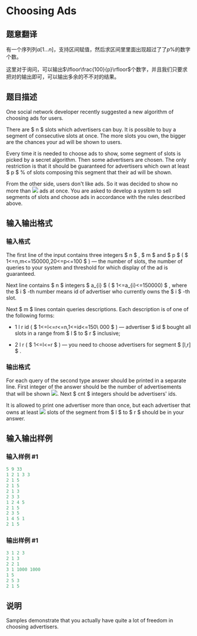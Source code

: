 # Choosing Ads

## 题意翻译

有一个序列列$a[1…n]$，支持区间赋值，然后求区间里里面出现超过了了$p\%$的数字个数。

这里对于询问，可以输出$\lfloor\frac{100}{p}\rfloor$个数字，并且我们只要求把对的输出即可，可以输出多余的不不对的结果。

## 题目描述

One social network developer recently suggested a new algorithm of choosing ads for users.

There are $ n $ slots which advertisers can buy. It is possible to buy a segment of consecutive slots at once. The more slots you own, the bigger are the chances your ad will be shown to users.

Every time it is needed to choose ads to show, some segment of slots is picked by a secret algorithm. Then some advertisers are chosen. The only restriction is that it should be guaranteed for advertisers which own at least $ p $ % of slots composing this segment that their ad will be shown.

From the other side, users don't like ads. So it was decided to show no more than ![](https://cdn.luogu.com.cn/upload/vjudge_pic/CF643G/456b11767914a81261a6157d843e2701d3225d77.png) ads at once. You are asked to develop a system to sell segments of slots and choose ads in accordance with the rules described above.

## 输入输出格式

### 输入格式

The first line of the input contains three integers $ n $ , $ m $ and $ p $ ( $ 1<=n,m<=150000,20<=p<=100 $ ) — the number of slots, the number of queries to your system and threshold for which display of the ad is guaranteed.

Next line contains $ n $ integers $ a_{i} $ ( $ 1<=a_{i}<=150000) $ , where the $ i $ -th number means id of advertiser who currently owns the $ i $ -th slot.

Next $ m $ lines contain queries descriptions. Each description is of one of the following forms:

- 1 l r id ( $ 1<=l<=r<=n,1<=id<=150\ 000 $ ) — advertiser $ id $ bought all slots in a range from $ l $ to $ r $ inclusive;

- 2 l r ( $ 1<=l<=r $ ) — you need to choose advertisers for segment $ [l,r] $ .

### 输出格式

For each query of the second type answer should be printed in a separate line. First integer of the answer should be the number of advertisements that will be shown ![](https://cdn.luogu.com.cn/upload/vjudge_pic/CF643G/0638c9255fe07c0491debc183669501a3949704b.png). Next $ cnt $ integers should be advertisers' ids.

It is allowed to print one advertiser more than once, but each advertiser that owns at least ![](https://cdn.luogu.com.cn/upload/vjudge_pic/CF643G/cc607ac4e237e52e433a34e2968492c5c30f7d80.png) slots of the segment from $ l $ to $ r $ should be in your answer.

## 输入输出样例

### 输入样例 #1

```cpp
5 9 33
1 2 1 3 3
2 1 5
2 1 5
2 1 3
2 3 3
1 2 4 5
2 1 5
2 3 5
1 4 5 1
2 1 5

```
### 输出样例 #1

```cpp
3 1 2 3
2 1 3
2 2 1
3 1 1000 1000
1 5
2 5 3
2 1 5
```


## 说明

Samples demonstrate that you actually have quite a lot of freedom in choosing advertisers.

